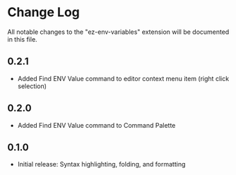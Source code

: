 # Change Log

All notable changes to the "ez-env-variables" extension will be documented in this file.

## 0.2.1
- Added Find ENV Value command to editor context menu item (right click selection)

## 0.2.0
- Added Find ENV Value command to Command Palette

## 0.1.0
- Initial release: Syntax highlighting, folding, and formatting

